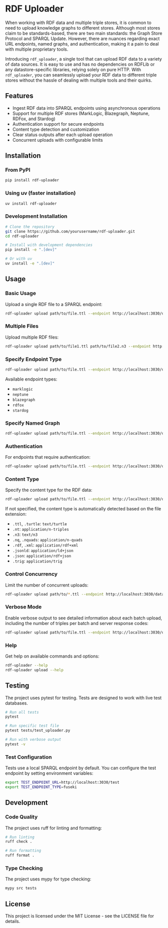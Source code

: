 # RDF Uploader

When working with RDF data and multiple triple stores, it is common to need to upload knowledge graphs to different stores. Although most stores claim to be standards-based, there are two main standards: the Graph Store Protocol and SPARQL Update. However, there are nuances regarding exact URL endpoints, named graphs, and authentication, making it a pain to deal with multiple proprietary tools.

Introducing `rdf_uploader`, a single tool that can upload RDF data to a variety of data sources. It is easy to use and has no dependencies on RDFLib or any datastore-specific libraries, relying solely on pure HTTP. With `rdf_uploader`, you can seamlessly upload your RDF data to different triple stores without the hassle of dealing with multiple tools and their quirks.

## Features

- Ingest RDF data into SPARQL endpoints using asynchronous operations
- Support for multiple RDF stores (MarkLogic, Blazegraph, Neptune, RDFox, and Stardog)
- Authentication support for secure endpoints
- Content type detection and customization
- Clear status outputs after each upload operation
- Concurrent uploads with configurable limits

## Installation

### From PyPI

```bash
pip install rdf-uploader
```

### Using uv (faster installation)

```bash
uv install rdf-uploader
```

### Development Installation

```bash
# Clone the repository
git clone https://github.com/yourusername/rdf-uploader.git
cd rdf-uploader

# Install with development dependencies
pip install -e ".[dev]"

# Or with uv
uv install -e ".[dev]"
```

## Usage

### Basic Usage

Upload a single RDF file to a SPARQL endpoint:

```bash
rdf-uploader upload path/to/file.ttl --endpoint http://localhost:3030/dataset/sparql
```

### Multiple Files

Upload multiple RDF files:

```bash
rdf-uploader upload path/to/file1.ttl path/to/file2.n3 --endpoint http://localhost:3030/dataset/sparql
```

### Specify Endpoint Type

```bash
rdf-uploader upload path/to/file.ttl --endpoint http://localhost:3030/dataset/sparql --type fuseki
```

Available endpoint types:
- `marklogic`
- `neptune`
- `blazegraph`
- `rdfox`
- `stardog`

### Specify Named Graph

```bash
rdf-uploader upload path/to/file.ttl --endpoint http://localhost:3030/dataset/sparql --graph http://example.org/graph
```

### Authentication

For endpoints that require authentication:

```bash
rdf-uploader upload path/to/file.ttl --endpoint http://localhost:3030/dataset/sparql --username myuser --password mypass
```

### Content Type

Specify the content type for the RDF data:

```bash
rdf-uploader upload path/to/file.ttl --endpoint http://localhost:3030/dataset/sparql --content-type "text/turtle"
```

If not specified, the content type is automatically detected based on the file extension:
- `.ttl`, `.turtle`: `text/turtle`
- `.nt`: `application/n-triples`
- `.n3`: `text/n3`
- `.nq`, `.nquads`: `application/n-quads`
- `.rdf`, `.xml`: `application/rdf+xml`
- `.jsonld`: `application/ld+json`
- `.json`: `application/rdf+json`
- `.trig`: `application/trig`

### Control Concurrency

Limit the number of concurrent uploads:

```bash
rdf-uploader upload path/to/*.ttl --endpoint http://localhost:3030/dataset/sparql --concurrent 10
```

### Verbose Mode

Enable verbose output to see detailed information about each batch upload, including the number of triples per batch and server response codes:

```bash
rdf-uploader upload path/to/file.ttl --endpoint http://localhost:3030/dataset/sparql --verbose
```

### Help

Get help on available commands and options:

```bash
rdf-uploader --help
rdf-uploader upload --help
```

## Testing

The project uses pytest for testing. Tests are designed to work with live test databases.

```bash
# Run all tests
pytest

# Run specific test file
pytest tests/test_uploader.py

# Run with verbose output
pytest -v
```

### Test Configuration

Tests use a local SPARQL endpoint by default. You can configure the test endpoint by setting environment variables:

```bash
export TEST_ENDPOINT_URL=http://localhost:3030/test
export TEST_ENDPOINT_TYPE=fuseki
```

## Development

### Code Quality

The project uses ruff for linting and formatting:

```bash
# Run linting
ruff check .

# Run formatting
ruff format .
```

### Type Checking

The project uses mypy for type checking:

```bash
mypy src tests
```

## License

This project is licensed under the MIT License - see the LICENSE file for details.
